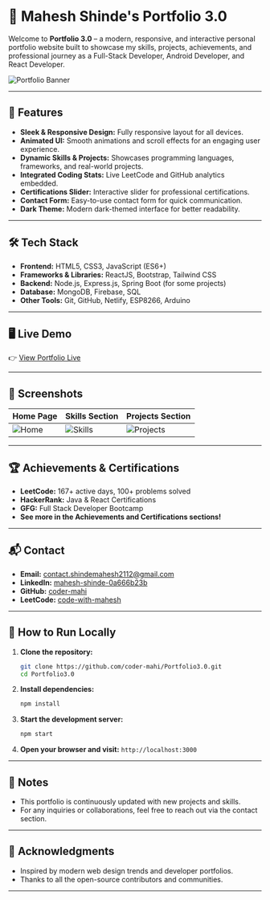 # 🚀 Mahesh Shinde's Portfolio 3.0

Welcome to **Portfolio 3.0** – a modern, responsive, and interactive personal portfolio website built to showcase my skills, projects, achievements, and professional journey as a Full-Stack Developer, Android Developer, and React Developer.

![Portfolio Banner](./assets/sticker.png)

---

## 🌟 Features

- **Sleek & Responsive Design:** Fully responsive layout for all devices.
- **Animated UI:** Smooth animations and scroll effects for an engaging user experience.
- **Dynamic Skills & Projects:** Showcases programming languages, frameworks, and real-world projects.
- **Integrated Coding Stats:** Live LeetCode and GitHub analytics embedded.
- **Certifications Slider:** Interactive slider for professional certifications.
- **Contact Form:** Easy-to-use contact form for quick communication.
- **Dark Theme:** Modern dark-themed interface for better readability.

---

## 🛠️ Tech Stack

- **Frontend:** HTML5, CSS3, JavaScript (ES6+)
- **Frameworks & Libraries:** ReactJS, Bootstrap, Tailwind CSS
- **Backend:** Node.js, Express.js, Spring Boot (for some projects)
- **Database:** MongoDB, Firebase, SQL
- **Other Tools:** Git, GitHub, Netlify, ESP8266, Arduino

---

## 🖥️ Live Demo

👉 [View Portfolio Live](https://shindemaheshportfolio.netlify.app/)

---

## 📸 Screenshots

| Home Page | Skills Section | Projects Section |
|-----------|----------------|------------------|
| ![Home](./assets/sticker1.png) | ![Skills](./assets/skills-icons.svg) | ![Projects](./assets/projects/portfolio.svg) |

---

## 🏆 Achievements & Certifications

- **LeetCode:** 167+ active days, 100+ problems solved
- **HackerRank:** Java & React Certifications
- **GFG:** Full Stack Developer Bootcamp
- **See more in the Achievements and Certifications sections!**

---

## 📬 Contact

- **Email:** [contact.shindemahesh2112@gmail.com](mailto:contact.shindemahesh2112@gmail.com)
- **LinkedIn:** [mahesh-shinde-0a666b23b](https://www.linkedin.com/in/mahesh-shinde-0a666b23b/)
- **GitHub:** [coder-mahi](https://github.com/coder-mahi)
- **LeetCode:** [code-with-mahesh](https://leetcode.com/u/code-with-mahesh/)

---

## 🚦 How to Run Locally

1. **Clone the repository:**
   ```sh
   git clone https://github.com/coder-mahi/Portfolio3.0.git
   cd Portfolio3.0
   ```
2. **Install dependencies:**
   ```sh
   npm install
   ```
3. **Start the development server:**
   ```sh
   npm start
   ```
4. **Open your browser and visit:** `http://localhost:3000`

---

## 📝 Notes

- This portfolio is continuously updated with new projects and skills.
- For any inquiries or collaborations, feel free to reach out via the contact section.

---

## 🎉 Acknowledgments

- Inspired by modern web design trends and developer portfolios.
- Thanks to all the open-source contributors and communities.

---
